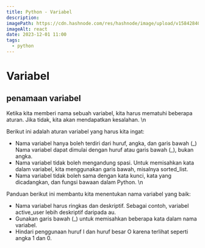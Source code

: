 ```yaml
---
title: Python - Variabel
description:
imagePath: https://cdn.hashnode.com/res/hashnode/image/upload/v1584284080124/WSg9hzPr-.jpeg
imageAlt: react
date: 2023-12-01 11:00
tags:
  - python
---
```


# Variabel

## penamaan variabel

Ketika kita memberi nama sebuah variabel, kita harus mematuhi beberapa aturan. Jika tidak, kita akan mendapatkan kesalahan. \n

Berikut ini adalah aturan variabel yang harus kita ingat:

- Nama variabel hanya boleh terdiri dari huruf, angka, dan garis bawah (\_) Nama variabel dapat dimulai dengan huruf atau garis bawah (\_), bukan angka.
- Nama variabel tidak boleh mengandung spasi. Untuk memisahkan kata dalam variabel, kita menggunakan garis bawah, misalnya sorted_list.
- Nama variabel tidak boleh sama dengan kata kunci, kata yang dicadangkan, dan fungsi bawaan dalam Python. \n

Panduan berikut ini membantu kita menentukan nama variabel yang baik:

- Nama variabel harus ringkas dan deskriptif. Sebagai contoh, variabel active_user lebih deskriptif daripada au.
- Gunakan garis bawah (\_) untuk memisahkan beberapa kata dalam nama variabel.
- Hindari penggunaan huruf l dan huruf besar O karena terlihat seperti angka 1 dan 0.

